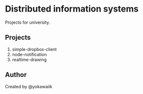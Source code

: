 # Distributed information systems

Projects for university.

## Projects
1. simple-dropbox-client
2. node-notification
3. realtime-drawing

## Author
Created by @yokawaiik
